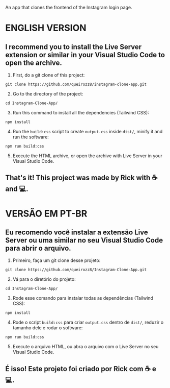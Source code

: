 An app that clones the frontend of the Instagram login page.

<h1>ENGLISH VERSION</h1>
<h2>I recommend you to install the Live Server extension or similar in your Visual Studio Code to open the archive.</h2>


1. First, do a git clone of this project:
```
git clone https://github.com/queirozz8/instagram-clone-app.git
```
2. Go to the directory of the project:
```
cd Instagram-Clone-App/
```
3. Run this command to install all the dependencies (Tailwind CSS):
```
npm install
```
4. Run the `build:css` script to create `output.css` inside `dist/`, minify it and run the software:
```
npm run build:css
```
5. Execute the HTML archive, or open the archive with Live Server in your Visual Studio Code.

<h2>That's it! This project was made by Rick with ☕ and 💻.</h2>


<h1>VERSÃO EM PT-BR</h1>
<h2>Eu recomendo você instalar a extensão Live Server ou uma similar no seu Visual Studio Code para abrir o arquivo.</h2>

1. Primeiro, faça um git clone desse projeto:
```
git clone https://github.com/queirozz8/Instagram-Clone-App.git
```
2. Vá para o diretório do projeto:
```
cd Instagram-Clone-App/
```
3. Rode esse comando para instalar todas as dependências (Tailwind CSS):
```
npm install
```
4. Rode o script `build:css` para criar `output.css` dentro de `dist/`, reduzir o tamanho dele e rodar o software:
```
npm run build:css
```

5. Execute o arquivo HTML, ou abra o arquivo com o Live Server no seu Visual Studio Code.

<h2>É isso! Este projeto foi criado por Rick com ☕ e 💻.</h2>

